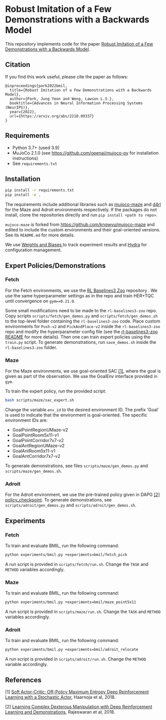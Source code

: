 # Robust Imitation of a Few Demonstrations with a Backwards Model

This repository implements code for the paper [Robust Imitation of a Few Demonstrations with a Backwards Model](https://arxiv.org/abs/2210.09337).

## Citation

If you find this work useful, please cite the paper as follows:
```
@inproceedings{park2022bmil,
  title={Robust Imitation of a Few Demonstrations with a Backwards Model},
  author={Park, Jung Yeon and Wong, Lawson L.S.},
  booktitle={Advances in Neural Information Processing Systems (NeurIPS)},
  year={2022},
  url={https://arxiv.org/abs/2210.09337}
}
```

## Requirements

- Python 3.7+ (used 3.9)
- MuJoCo 2.1.0 (see https://github.com/openai/mujoco-py for installation instructions)
- See `requirements.txt`

## Installation

```bash
pip install -r requirements.txt
pip install -e .
```

The requirements include additional libraries such as [mujoco-maze](https://github.com/jypark0/mujoco-maze) and [d4rl](https://github.com/Farama-Foundation/D4RL) for the Maze and Adroit environments respectively.
If the packages do not install, clone the repositories directly and run `pip install <path to repo>`.

`mujoco-maze` is forked from https://github.com/kngwyu/mujoco-maze and edited to include the custom environments and their goal-oriented versions. See its `README.md` for more details.

We use [Weights and Biases ](https://wandb.ai/site) to track experiment results and [Hydra](https://hydra.cc/) for configuration management.

## Expert Policies/Demonstrations

### Fetch

For the Fetch environments, we use the [RL Baselines3 Zoo](https://github.com/DLR-RM/rl-baselines3-zoo.git) repository . We use the same hyperparameter settings as in the repo and train HER+TQC until convergence on `gym==0.21.0`.

Some small modifications need to be made to the `rl-baselines3-zoo` repo. Copy scripts `scripts/fetch/gen_demos.py` and `scripts/fetch/gen_demos.sh`  to the top-level folder containing the `rl-baselines3-zoo` code. Place custom environments for `Push-v2` and `PickAndPlace-v2` inside the `rl-baselines3-zoo` repo and modify the hyperparameter config file (see the [rl-baselines3-zoo README](https://github.com/DLR-RM/rl-baselines3-zoo/blob/master/README.md) for more details). Then one can train expert policies using the `train.py` script. To generate demonstrations, run `save_demos.sh` inside the `rl-baselines3-zoo` folder.

### Maze

For the Maze environments, we use goal-oriented SAC [[1]](#1), where the goal is given as part of the observation. We use the GoalEnv interface provided in `gym`.

To train the expert policy, run the provided script:

```bash
bash scripts/maze/sac_expert.sh
```

Change the variable `env_id` to the desired environment ID. The prefix 'Goal' is used to indicate that the environment is goal-oriented.
The specific environment IDs are:
- GoalPointRegionUMaze-v2
- GoalPointRoom5x11-v1
- GoalPointCorridor7x7-v2
- GoalAntRegionUMaze-v2
- GoalAntRoom5x11-v1
- GoalAntCorridor7x7-v2

To generate demonstrations, see files `scripts/maze/gen_demos.py` and `scripts/maze/gen_demos.sh`.

### Adroit

For the Adroit environment, we use the pre-trained policy given in DAPG [[2]](#2) [policy_checkpoint](https://github.com/aravindr93/hand_dapg/blob/master/dapg/policies/relocate-v0.pickle). To generate demonstrations, see `scripts/adroit/gen_demos.py` and `scripts/adroit/gen_demos.sh`.

## Experiments

### Fetch

To train and evaluate BMIL, run the following command:
```bash
python experiments/bmil.py +experiments=bmil/fetch_pick
```

A run script is provided in `scripts/fetch/run.sh`. Change the `TASK` and `METHOD` variables accordingly.

### Maze

To train and evaluate BMIL, run the following command:
```bash
python experiments/bmil.py +experiments=bmil/maze_point5x11
```

A run script is provided in `scripts/maze/run.sh`. Change the `TASK` and `METHOD` variables accordingly.

### Adroit

To train and evaluate BMIL, run the following command:
```bash
python experiments/bmil.py +experiments=bmil/adroit_relocate
```

A run script is provided in `scripts/adroit/run.sh`. Change the `METHOD` variable accordingly.


## References

<a id="1">[1]</a>
[Soft Actor-Critic: Off-Policy Maximum Entropy Deep Reinforcement Learning with a Stochastic Actor](https://arxiv.org/abs/1801.01290), Haarnoja et al, 2018.

<a id="2">[2]</a>
[Learning Complex Dexterous Manipulation with Deep Reinforcement Learning and Demonstrations](https://arxiv.org/abs/1709.10087), Rajeswaran et al, 2018.
